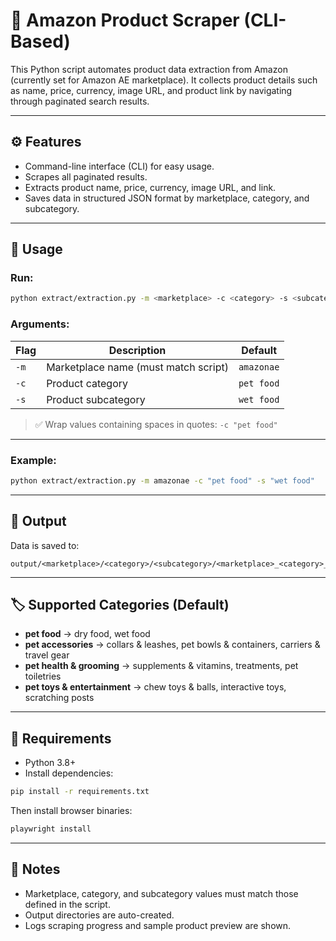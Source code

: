 # 🛒 Amazon Product Scraper (CLI-Based)
This Python script automates product data extraction from Amazon (currently set for Amazon AE marketplace). It collects product details such as name, price, currency, image URL, and product link by navigating through paginated search results.

---

## ⚙️ Features

* Command-line interface (CLI) for easy usage.
* Scrapes all paginated results.
* Extracts product name, price, currency, image URL, and link.
* Saves data in structured JSON format by marketplace, category, and subcategory.

---

## 🚀 Usage

### Run:

```bash
python extract/extraction.py -m <marketplace> -c <category> -s <subcategory>
```

### Arguments:

| Flag | Description                          | Default    |
| ---- | ------------------------------------ | ---------- |
| `-m` | Marketplace name (must match script) | `amazonae` |
| `-c` | Product category                     | `pet food` |
| `-s` | Product subcategory                  | `wet food` |

> ✅ Wrap values containing spaces in quotes:
> `-c "pet food"`

---

### Example:

```bash
python extract/extraction.py -m amazonae -c "pet food" -s "wet food"
```

---

## 📂 Output

Data is saved to:

```
output/<marketplace>/<category>/<subcategory>/<marketplace>_<category>_<subcategory>.json
```

---

## 🏷️ Supported Categories (Default)

* **pet food** → dry food, wet food
* **pet accessories** → collars & leashes, pet bowls & containers, carriers & travel gear
* **pet health & grooming** → supplements & vitamins, treatments, pet toiletries
* **pet toys & entertainment** → chew toys & balls, interactive toys, scratching posts

---

## 🔧 Requirements

* Python 3.8+
* Install dependencies:

```bash
pip install -r requirements.txt
```

Then install browser binaries:

```bash
playwright install
```

---

## 📌 Notes

* Marketplace, category, and subcategory values must match those defined in the script.
* Output directories are auto-created.
* Logs scraping progress and sample product preview are shown.

